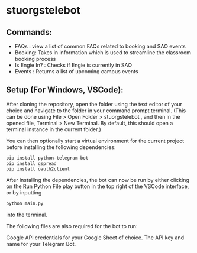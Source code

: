 # stuorgstelebot
## Commands:
- FAQs : view a list of common FAQs related to booking and SAO events
- Booking: Takes in information which is used to streamline the classroom booking process
- Is Engie In? : Checks if Engie is currently in SAO
- Events : Returns a list of upcoming campus events

## Setup (For Windows, VSCode):
After cloning the repository, open the folder using the text editor of your choice and navigate to the folder in your command prompt terminal. (This can be done using File > Open Folder > stuorgstelebot , and then in the opened file, Terminal > New Terminal. By default, this should open a terminal instance in the current folder.)

You can then optionally start a virtual environment for the current project before installing the following dependencies:
```bash
pip install python-telegram-bot
pip install gspread
pip install oauth2client
```
After installing the dependencies, the bot can now be run by either clicking on the Run Python File play button in the top right of the VSCode interface, or by inputting
```bash
python main.py
```
into the terminal.

The following files are also required for the bot to run:
 
Google API credentials for your Google Sheet of choice.
The API key and name for your Telegram Bot.
